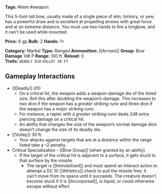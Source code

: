 **Tags:** #item #weapon 

This 5-foot-tall bow, usually made of a single piece of elm, hickory, or yew, has a powerful draw and is excellent at propelling arrows with great force and at an extreme distance. You must use two hands to fire a longbow, and it can't be used while mounted.

**Price:** 6 gp
**Bulk:** 2
**Hands:** 1+

**Category:** Martial
**Type:** Ranged
**Ammunition:** [[Arrows]]
**Group:** Bow
**Damage** 1d8 P
**Range:** 100 ft.
**Reload:** 0  
**Traits:** `DEADLY D10` `VOLLEY 30 FT`

## Gameplay Interactions

- [[Deadly]] d10
	- On a critical hit, the weapon adds a weapon damage die of the listed size. Roll this after doubling the weapon’s damage. This increases to two dice if the weapon has a _greater striking rune_ and three dice if the weapon has a _major striking rune_. 
	- For instance, a rapier with a _greater striking rune_ deals 2d8 extra piercing damage on a critical hit. 
	- An ability that changes the size of the weapon’s normal damage dice doesn’t change the size of its deadly die.
- [[Volley]] 30 ft.
	- Your attacks against targets that are at a distance within the range listed take a –2 penalty.
- Critical Specialization - [[Bow Group]] (when granted by an ability)
	- If the target of the critical hit is adjacent to a surface, it gets stuck to that surface by the missile.
		- The target is [[Immobilized]] and must spend an Interact action to attempt a DC 10 [[Athletics]] check to pull the missile free; it can't move from its space until it succeeds. The creature doesn't become stuck if it is [[Incorporeal]], is liquid, or could otherwise escape without effort.
